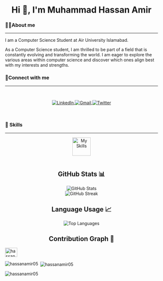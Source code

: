 <h1 align="center">Hi 👋, I'm Muhammad Hassan Amir</h1>

<h3>💁‍♂️About me</h3>
<hr>
<p>I am a Computer Science Student at Air University Islamabad.</p>
<p>As a Computer Science student, I am thrilled to be part of a field that is constantly evolving and transforming the world. I am eager to explore the various areas within computer science and discover which ones align best with my interests and strengths.</p>

<h3 align="left">📱Connect with me</h3>
<hr>
<br>
<p align="center">
	<a href="https://www.linkedin.com/in/muhammadhassanamir/">
 	 <img align="center" src="https://skillicons.dev/icons?i=linkedin" alt="LinkedIn">
	</a>
 	<a href="mailto:hassanamir0506@gmail.com">
 	 <img align="center" src="https://skillicons.dev/icons?i=gmail" alt="Gmail">
	</a>
	<a href="https://x.com/Hassanamir0506">
 	 <img align="center" src="https://skillicons.dev/icons?i=twitter" alt="Twitter">
	</a>
</p>
<br>

<h3 align="left">🚀 Skills</h3>
<hr>
<div style="text-align: center;">
	<a href="https://muhammad-hassan-amir.vercel.app" style="text-align:center;">
        <img align="center" height="60px" src="https://skillicons.dev/icons?i=next,react,ts,js,python,redux,firebase,supabase,tailwind,materialui,html,css,bootstrap,cpp" alt="My Skills">
	</a>
</div>
<br>

<h2 align="center">GitHub Stats 📊</h2> 
<div align="center"> 
	<img src="https://github-readme-stats.vercel.app/api?username=hassanamir05&show_icons=true&count_private=true&hide=prs&theme=blue-green" alt="GitHub Stats" /> 
</div> 

<div align="center"> 
	<img src="https://github-readme-streak-stats.herokuapp.com/?user=hassanamir05&theme=blue-green" alt="GitHub Streak" /> 
</div> 

<h2 align="center">Language Usage 📈</h2>
<div align="center"> 
	<img src="https://github-readme-stats.vercel.app/api/top-langs/?username=hassanamir05&layout=compact&theme=blue-green" alt="Top Languages" />
</div>

<h2 align="center">Contribution Graph 🌱</h2>
<a href="https://twitter.com/hassanamir0506" target="blank"><img align="center" src="https://raw.githubusercontent.com/rahuldkjain/github-profile-readme-generator/master/src/images/icons/Social/twitter.svg" alt="hassanamir0506" height="30" width="40" /></a>
</p>

<p><img align="left" src="https://github-readme-stats.vercel.app/api/top-langs?username=hassanamir05&show_icons=true&locale=en&layout=compact" alt="hassanamir05" /></p>

<p>&nbsp;<img align="center" src="https://github-readme-stats.vercel.app/api?username=hassanamir05&show_icons=true&locale=en" alt="hassanamir05" /></p>

<p><img align="center" src="https://github-readme-streak-stats.herokuapp.com/?user=hassanamir05&" alt="hassanamir05" /></p>
